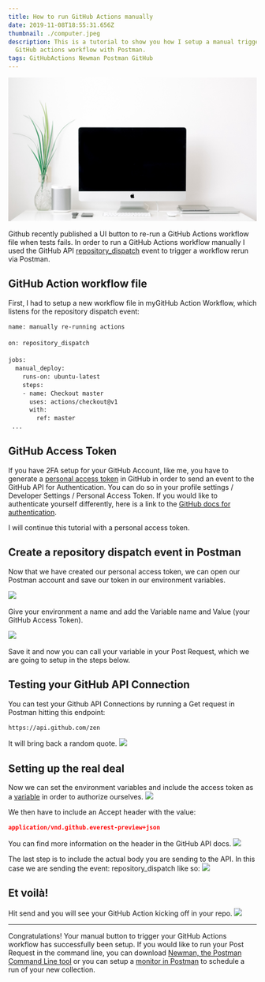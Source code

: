 ```yaml
---
title: How to run GitHub Actions manually
date: 2019-11-08T18:55:31.656Z
thumbnail: ./computer.jpeg
description: This is a tutorial to show you how I setup a manual trigger for a
  GitHub actions workflow with Postman.
tags: GitHubActions Newman Postman GitHub
---
```

![](computer.jpeg)

Github recently published a UI button to re-run a GitHub Actions workflow file when tests fails. In order to run a GitHub Actions workflow manually I used the GitHub API [repository_dispatch](https://help.github.com/en/actions/automating-your-workflow-with-github-actions/events-that-trigger-workflows) event to trigger a workflow rerun via Postman.

## GitHub Action workflow file

First, I had to setup a new workflow file in myGitHub Action Workflow, which listens for the repository dispatch event:

```bash
name: manually re-running actions

on: repository_dispatch

jobs:
  manual_deploy:
    runs-on: ubuntu-latest
    steps:
    - name: Checkout master
      uses: actions/checkout@v1
      with:
        ref: master
 ...
```

## GitHub Access Token

If you have 2FA setup for your GitHub Account, like me, you have to generate a [personal access token](https://help.github.com/en/github/authenticating-to-github/creating-a-personal-access-token-for-the-command-line) in GitHub in order to send an event to the GitHub API for Authentication. You can do so in your profile settings / Developer Settings / Personal Access Token. If you would like to authenticate yourself differently, here is a link to the [GitHub docs for authentication](https://developer.github.com/v3/auth/).

I will continue this tutorial with a personal access token.

## Create a repository dispatch event in Postman

Now that we have created our personal access token, we can open our Postman account and save our token in our environment variables.

![](https://miro.medium.com/max/1400/1*tE3tTU7jy5UC2GXfc--5Ig.png)

Give your environment a name and add the Variable name and Value (your GitHub Access Token).

![](https://miro.medium.com/max/1400/1*uFTCsM-GSZcOnnUqDrfNZA.png)

Save it and now you can call your variable in your Post Request, which we are going to setup in the steps below.

## Testing your GitHub API Connection

You can test your Github API Connections by running a Get request in Postman hitting this endpoint:

```bash
https://api.github.com/zen
```

It will bring back a random quote.
![](https://miro.medium.com/max/5328/1*QRUIXBBJZx-Pfcbgc3p4tA.png)

## Setting up the real deal

Now we can set the environment variables and include the access token as a [variable](https://learning.getpostman.com/docs/postman/environments-and-globals/variables/) in order to authorize ourselves.
![](https://miro.medium.com/max/3268/1*XTwaEAWA5N-Evj8DlnALzA.png)

We then have to include an Accept header with the value:

```json
application/vnd.github.everest-preview+json
```

You can find more information on the header in the GitHub API docs.
![](https://miro.medium.com/max/5040/1*G1tHayHf79tRyS17Yeg0dg.png)

The last step is to include the actual body you are sending to the API. In this case we are sending the event: repository_dispatch like so:
![](https://miro.medium.com/max/5332/1*aKcPkOgWA23Ll5chxdSe2w.png)

## Et voilà!

Hit send and you will see your GitHub Action kicking off in your repo.
![](https://miro.medium.com/max/1400/1*xbDqag7W3CVVlOxDCPZknw.png)

- - -

Congratulations! Your manual button to trigger your GitHub Actions workflow has successfully been setup. If you would like to run your Post Request in the command line, you can download [Newman, the Postman Command Line tool](https://learning.getpostman.com/docs/postman/collection-runs/command-line-integration-with-newman/) or you can setup a [monitor in Postman](https://learning.getpostman.com/docs/postman/monitors/setting-up-monitor/) to schedule a run of your new collection.